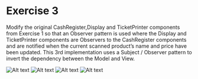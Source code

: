 # Exercise 3

Modify the original CashRegister,Display and TicketPrinter components from Exercise 1 so that an Observer pattern is used where the Display and TicketPrinter components are Observers to the CashRegister components and are notified when the current scanned product’s name and price have been updated. This 3rd implementation uses a Subject / Observer pattern to invert the dependency between the Model and View.

![Alt text](https://i.snipboard.io/BA1k5x.jpg "Optional title")
![Alt text](https://i.snipboard.io/zcSTpt.jpg "Optional title")
![Alt text](https://i.snipboard.io/ODhB4t.jpg "Optional title")
![Alt text](https://i.snipboard.io/ZX8NDd.jpg "Optional title")
